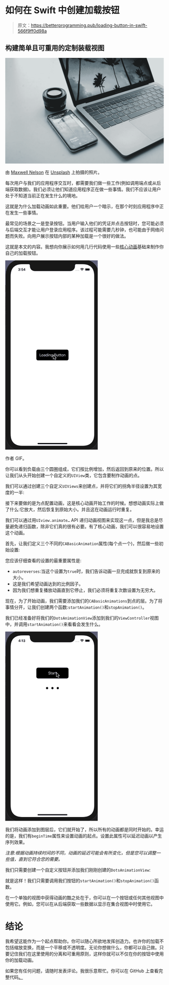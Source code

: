 # 如何在 Swift 中创建加载按钮

> 原文：<https://betterprogramming.pub/loading-button-in-swift-566f9ff0d98a>

## 构建简单且可重用的定制装载视图

![](img/11be60b7c06ede41f91db616c5203dbd.png)

由 [Maxwell Nelson](https://unsplash.com/@maxcodes?utm_source=unsplash&utm_medium=referral&utm_content=creditCopyText) 在 [Unsplash](https://unsplash.com/) 上拍摄的照片。

每次用户与我们的应用程序交互时，都需要我们做一些工作(例如调用端点或从后端获取数据)。我们必须让他们知道应用程序正在做一些事情。我们不应该让用户处于不知道当前正在发生什么的境地。

这就是为什么加载动画如此重要。他们给用户一个暗示，在那个时刻应用程序中正在发生一些事情。

最常见的场景之一是登录按钮。当用户输入他们的凭证并点击按钮时，您可能必须与后端交互才能让用户登录应用程序。该过程可能需要几秒钟，也可能由于网络问题而失败。向用户展示按钮内部的某种加载是一个很好的做法。

这就是本文的内容。我想向你展示如何用几行代码使用一些[核心动画](https://developer.apple.com/documentation/quartzcore)基础来制作你自己的加载按钮。

![](img/5453254cad3dc843bf6c905b73a8815c.png)

作者 GIF。

你可以看到负载由三个圆圈组成，它们按比例增加，然后返回到原来的位置。所以让我们从头开始创建一个自定义的`UIView`类，它包含要制作动画的点。

我们可以通过创建三个自定义`UIViews`来创建点，并将它们的拐角半径设置为其宽度的一半:

接下来要做的是为点配置动画，这是核心动画开始工作的时候。想想动画实际上做了什么:它放大，然后恢复到原始大小。并且这在动画运行时重复。

我们可以通过用`UIview.animate…` API 递归动画视图来实现这一点，但是我总是尽量避免递归函数，除非它们真的很有必要。有了核心动画，我们可以很容易地设置这个动画。

首先，让我们定义三个不同的`CABasicAnimation`属性(每个点一个)，然后做一些初始设置:

您应该仔细查看的设置的最重要属性是:

*   `autoreverses`:当这个设置为`true`时，我们告诉动画一旦完成就恢复到原来的大小。
*   这是我们希望动画达到的比例因子。
*   因为我们想重复播放动画直到它停止，我们必须将重复次数设置为无穷大。

现在，为了开始动画，我们需要添加我们的`CABasicAnimations`到点的层。为了将事情分开，让我们创建两个函数:`startAnimation()`和`stopAnimation()`。

我们已经准备好将我们的`DotsAnimationView`添加到我们的`ViewController`视图中，并调用`startAnimation()`来看看会发生什么。

![](img/1da251904f54fc35d56f417c47c14213.png)

我们将动画添加到图层后，它们就开始了，所以所有的动画都是同时开始的。幸运的是，我们有`beginTime`属性来设置动画的起点。设置此属性可以延迟动画以产生序列效果。

*注意:根据动画持续时间的不同，动画的延迟可能会有所变化，但是您可以调整一些值，直到它符合您的需要。*

我们只需要创建一个自定义按钮并添加我们刚刚创建的`DotsAnimationView`:

就是这样！我们只需要调用我们按钮的`startAnimation()`和`stopAnimation()`函数。

在一个单独的视图中获得动画的酷之处在于，你可以在一个按钮或任何其他视图中使用它。例如，您可以在从后端获取一些数据以显示在集合视图中时使用它。

# 结论

我希望这能作为一个起点帮助你。你可以随心所欲地发挥创造力。也许你的加载不包括缩放变换，而是一个平移或不透明度。无论你想做什么，你都可以自己做。只要记住我们在这里使用的分离和可重用原则，这样你就可以不仅在你的按钮中使用你的加载动画。

如果您有任何问题，请随时发表评论。我很乐意帮忙。你可以在 GitHub 上查看完整代码[。](https://github.com/blorenzo10/loading-button)
